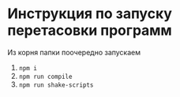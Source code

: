 # Инструкция по запуску перетасовки программ

Из корня папки поочередно запускаем

1. `npm i`
2. `npm run compile`
3. `npm run shake-scripts`
